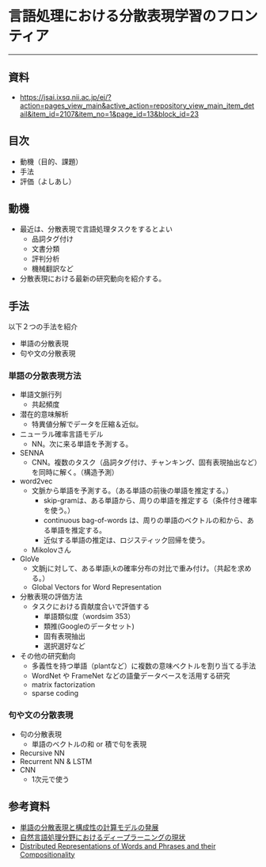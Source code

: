 # 言語処理における分散表現学習のフロンティア

---

## 資料

- https://jsai.ixsq.nii.ac.jp/ej/?action=pages_view_main&active_action=repository_view_main_item_detail&item_id=2107&item_no=1&page_id=13&block_id=23

## 目次

- 動機（目的、課題）
- 手法
- 評価（よしあし）

## 動機

- 最近は、分散表現で言語処理タスクをするとよい
  - 品詞タグ付け
  - 文書分類
  - 評判分析
  - 機械翻訳など
- 分散表現における最新の研究動向を紹介する。

## 手法

以下２つの手法を紹介

- 単語の分散表現
- 句や文の分散表現

### 単語の分散表現方法

- 単語文脈行列
  - 共起頻度
- 潜在的意味解析
  - 特異値分解でデータを圧縮＆近似。
- ニューラル確率言語モデル
  - NN。次に来る単語を予測する。
- SENNA
  - CNN。複数のタスク（品詞タグ付け、チャンキング、固有表現抽出など）を同時に解く。（構造予測）
- word2vec
  - 文脈から単語を予測する。（ある単語の前後の単語を推定する。）
    - skip-gramは、ある単語から、周りの単語を推定する（条件付き確率を使う。）
    - continuous bag-of-words は、周りの単語のベクトルの和から、ある単語を推定する。
    - 近似する単語の推定は、ロジスティック回帰を使う。
  - Mikolovさん
- GloVe
  - 文脈jに対して、ある単語i,kの確率分布の対比で重み付け。（共起を求める。）
  - Global Vectors for Word Representation
- 分散表現の評価方法
  - タスクにおける貢献度合いで評価する
    - 単語類似度（wordsim 353）
    - 類推(Googleのデータセット)
    - 固有表現抽出
    - 選択選好など
- その他の研究動向
  - 多義性を持つ単語（plantなど）に複数の意味ベクトルを割り当てる手法
  - WordNet や FrameNet などの語彙データベースを活用する研究
  - matrix factorization
  - sparse coding

### 句や文の分散表現

- 句の分散表現
  - 単語のベクトルの和 or 積で句を表現
- Recursive NN
- Recurrent NN & LSTM
- CNN
  - 1次元で使う

## 参考資料

- [単語の分散表現と構成性の計算モデルの発展](https://www.slideshare.net/naoakiokazaki/20150530-jsai2015)
- [自然言語処理分野におけるディープラーニングの現状](http://ibisml.org/archive/ibis2013/pdfs/ibis2013-watanabe.pdf)
- [Distributed Representations of Words and Phrases and their Compositionality](https://arxiv.org/pdf/1310.4546.pdf)

